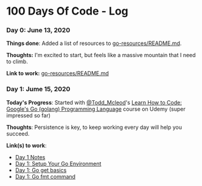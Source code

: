 # 100 Days Of Code - Log

### Day 0: June 13, 2020

**Things done**: Added a list of resources to [go-resources/README.md](go-resources/README.md).

**Thoughts:** I'm excited to start, but feels like a massive mountain that I need to climb.

**Link to work:** [go-resources/README.md](go-resources/README.md)

### Day 1: Jume 15, 2020 

**Today's Progress**: Started with [@Todd_Mcleod](https://twitter.com/Todd_McLeod)'s [Learn How to Code: Google's Go (golang) Programming Language](https://www.udemy.com/course/learn-how-to-code) course on Udemy (super impressed so far)

**Thoughts**: Persistence is key, to keep working every day will help you succeed.

**Link(s) to work**: 

- [Day 1 Notes](https://github.com/ruanbekker/100-days-of-code/commit/f2437cd916cc7828d13265bca2c992cff855dbd8)
- [Day 1: Setup Your Go Environment](https://github.com/ruanbekker/100-days-of-code/commit/b1f3527bd8611e72afaacdd4ed13e99f14b0c274)
- [Day 1: Go get basics](https://github.com/ruanbekker/100-days-of-code/commit/1909dc47dccc20a3cf49cac2cab23dc0697c2425)
- [Day 1: Go fmt command](https://github.com/ruanbekker/100-days-of-code/commit/d54f43b3d18745576f51e49e2a581f4a80431e8b)

